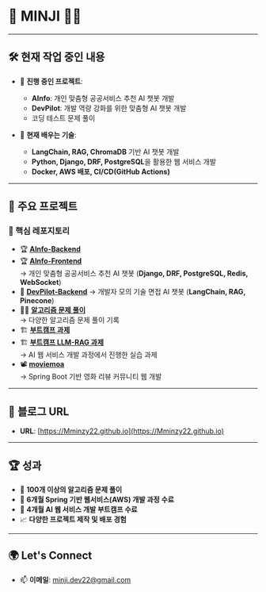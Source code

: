 # 👋 MINJI 👨‍💻

---

## 🛠️ 현재 작업 중인 내용  
- 🔭 **진행 중인 프로젝트**:  
  - **AInfo**: 개인 맞춤형 공공서비스 추천 AI 챗봇 개발
  - **DevPilot**: 개발 역량 강화를 위한 맞춤형 AI 챗봇 개발
  - 코딩 테스트 문제 풀이

- 🌱 **현재 배우는 기술**:
  - **LangChain, RAG, ChromaDB** 기반 AI 챗봇 개발   
  - **Python, Django, DRF, PostgreSQL**을 활용한 웹 서비스 개발  
  - **Docker, AWS 배포, CI/CD(GitHub Actions)**  

---

## 📂 주요 프로젝트  
### 🔑 핵심 레포지토리  
- 🏆 [**AInfo-Backend**](https://github.com/Mminzy22/AInfo-Backend)
- 🏆 [**AInfo-Frontend**](https://github.com/Mminzy22/AInfo-Frontend)  
  → 개인 맞춤형 공공서비스 추천 AI 챗봇 (**Django, DRF, PostgreSQL, Redis, WebSocket**)  
- 🤖 [**DevPilot-Backend**](https://github.com/Mminzy22/DevPilot-Backend) 
  → 개발자 모의 기술 면접 AI 챗봇 (**LangChain, RAG, Pinecone**)  
- 🧑‍💻 [**알고리즘 문제 풀이**](https://github.com/Mminzy22/coding-test-practice)  
  → 다양한 알고리즘 문제 풀이 기록  
- 🏗️ [**부트캠프 과제**](https://github.com/Mminzy22/learning-python)
- 🏗️ [**부트캠프 LLM-RAG 과제**](https://github.com/Mminzy22/LLM-RAG-Practice)  
  → AI 웹 서비스 개발 과정에서 진행한 실습 과제  
- 📽️ [**moviemoa**](https://github.com/Mminzy22/moviemoa)  
  → Spring Boot 기반 영화 리뷰 커뮤니티 웹 개발

---

## 🌟 블로그 URL  

- **URL**: [https://Mminzy22.github.io](https://Mminzy22.github.io)  

---

## 🏆 성과  
- 🌟 **100개 이상의 알고리즘 문제 풀이**
- 🏅 **6개월 Spring 기반 웹서비스(AWS) 개발 과정 수료**  
- 🏅 **4개월 AI 웹 서비스 개발 부트캠프 수료**  
- 📈 **다양한 프로젝트 제작 및 배포 경험**  

---

## 🌍 Let's Connect  
- 📫 **이메일**: minji.dev22@gmail.com  
